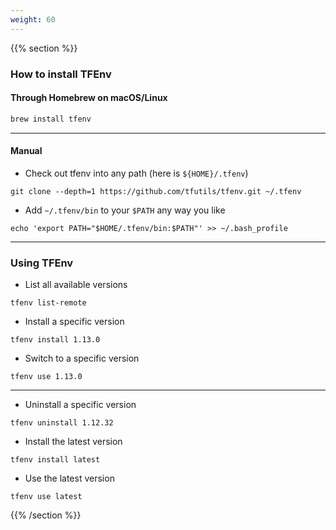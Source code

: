 ```yaml
---
weight: 60
---
```

{{% section %}}
### How to install TFEnv

#### Through Homebrew on macOS/Linux
```bash
brew install tfenv
```

------

#### Manual

- Check out tfenv into any path (here is `${HOME}/.tfenv`)
```shell
git clone --depth=1 https://github.com/tfutils/tfenv.git ~/.tfenv
```

- Add `~/.tfenv/bin` to your `$PATH` any way you like
```shell
echo 'export PATH="$HOME/.tfenv/bin:$PATH"' >> ~/.bash_profile
```

------

### Using TFEnv

- List all available versions
```shell
tfenv list-remote
```
- Install a specific version
```shell
tfenv install 1.13.0
```
- Switch to a specific version
```shell
tfenv use 1.13.0
```

------

- Uninstall a specific version
```shell
tfenv uninstall 1.12.32
```
- Install the latest version
```shell
tfenv install latest
```
- Use the latest version
```shell
tfenv use latest
```
{{% /section %}}
